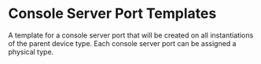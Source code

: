 # Console Server Port Templates

A template for a console server port that will be created on all instantiations of the parent device type. Each console server port can be assigned a physical type.
